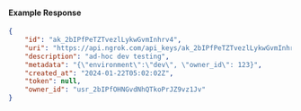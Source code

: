 <!-- Code generated for API Clients. DO NOT EDIT. -->

#### Example Response

```json
{
	"id": "ak_2bIPfPeTZTvezlLykwGvmInhrv4",
	"uri": "https://api.ngrok.com/api_keys/ak_2bIPfPeTZTvezlLykwGvmInhrv4",
	"description": "ad-hoc dev testing",
	"metadata": "{\"environment\":\"dev\", \"owner_id\": 123}",
	"created_at": "2024-01-22T05:02:02Z",
	"token": null,
	"owner_id": "usr_2bIPfOHNGvdNhQTkoPrJZ9vz1Jv"
}
```
